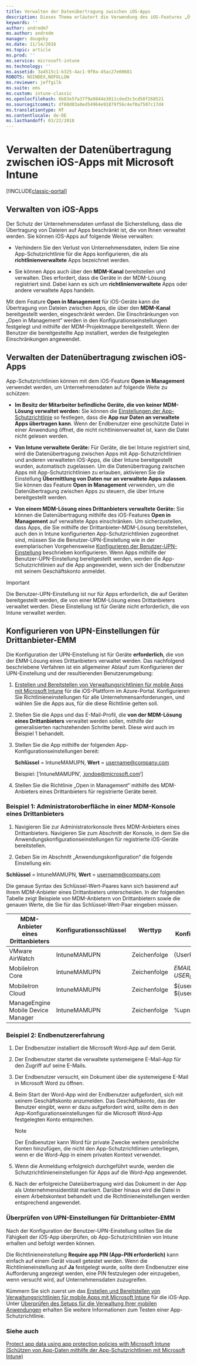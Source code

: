 ```yaml
---
title: Verwalten der Datenübertragung zwischen iOS-Apps
description: Dieses Thema erläutert die Verwendung des iOS-Features „Öffnen in“ und der Richtlinien für die Verwaltung mobiler Apps, um Datenübertragungen zwischen Apps zu verwalten.
keywords: ''
author: andredm7
ms.author: andredm
manager: dougeby
ms.date: 11/14/2016
ms.topic: article
ms.prod: ''
ms.service: microsoft-intune
ms.technology: ''
ms.assetid: 3a4515c1-b325-4ac1-9f0a-45ac27e00681
ROBOTS: NOINDEX,NOFOLLOW
ms.reviewer: jeffgilb
ms.suite: ems
ms.custom: intune-classic
ms.openlocfilehash: 6b83e5fa37f9a9844e3011cded3c3cd58f268521
ms.sourcegitcommit: df60d03a0ed54964e91879f56c4ef0a7507c17d4
ms.translationtype: HT
ms.contentlocale: de-DE
ms.lasthandoff: 03/22/2018
---
```

# <a name="manage-data-transfer-between-ios-apps-with-microsoft-intune"></a>Verwalten der Datenübertragung zwischen iOS-Apps mit Microsoft Intune

[!INCLUDE[classic-portal](../includes/classic-portal.md)]

## <a name="manage-ios-apps"></a>Verwalten von iOS-Apps
Der Schutz der Unternehmensdaten umfasst die Sicherstellung, dass die Übertragung von Dateien auf Apps beschränkt ist, die von Ihnen verwaltet werden.  Sie können iOS-Apps auf folgende Weise verwalten:

-   Verhindern Sie den Verlust von Unternehmensdaten, indem Sie eine App-Schutzrichtlinie für die Apps konfigurieren, die als **richtlinienverwaltete** Apps bezeichnet werden.

-   Sie können Apps auch über den **MDM-Kanal** bereitstellen und verwalten.  Dies erfordert, dass die Geräte in der MDM-Lösung registriert sind. Dabei kann es sich um **richtlinienverwaltete** Apps oder andere verwaltete Apps handeln.

Mit dem Feature **Open in Management** für iOS-Geräte kann die Übertragung von Dateien zwischen Apps, die über den **MDM-Kanal** bereitgestellt werden, eingeschränkt werden. Die Einschränkungen von „Open in Management“ werden in den Konfigurationseinstellungen festgelegt und mithilfe der MDM-Projektmappe bereitgestellt.  Wenn der Benutzer die bereitgestellte App installiert, werden die festgelegten Einschränkungen angewendet.

##  <a name="manage-data-transfer-between-ios-apps"></a>Verwalten der Datenübertragung zwischen iOS-Apps
App-Schutzrichtlinien können mit dem iOS-Feature **Open in Management** verwendet werden, um Unternehmensdaten auf folgende Weite zu schützen:

-   **Im Besitz der Mitarbeiter befindliche Geräte, die von keiner MDM-Lösung verwaltet werden:** Sie können die [Einstellungen der App-Schutzrichtlinie](create-and-deploy-mobile-app-management-policies-with-microsoft-intune.md) so festlegen, dass die **App nur Daten an verwaltete Apps übertragen kann**. Wenn der Endbenutzer eine geschützte Datei in einer Anwendung öffnet, die nicht richtlinienverwaltet ist, kann die Datei nicht gelesen werden.

-   **Von Intune verwaltete Geräte:** Für Geräte, die bei Intune registriert sind, wird die Datenübertragung zwischen Apps mit App-Schutzrichtlinien und anderen verwalteten iOS-Apps, die über Intune bereitgestellt wurden, automatisch zugelassen. Um die Datenübertragung zwischen Apps mit App-Schutzrichtlinien zu erlauben, aktivieren Sie die Einstellung **Übermittlung von Daten nur an verwaltete Apps zulassen**. Sie können das Feature **Open in Management** verwenden, um die Datenübertragung zwischen Apps zu steuern, die über Intune bereitgestellt werden.   

-   **Von einem MDM-Lösung eines Drittanbieters verwaltete Geräte:** Sie können die Datenübertragung mithilfe des iOS-Features **Open in Management** auf verwaltete Apps einschränken.
Um sicherzustellen, dass Apps, die Sie mithilfe der Drittanbieter-MDM-Lösung bereitstellen, auch den in Intune konfigurierten App-Schutzrichtlinien zugeordnet sind, müssen Sie die Benutzer-UPN-Einstellung wie in der exemplarischen Vorgehensweise [Konfigurieren der Benutzer-UPN-Einstellung](#configure-user-upn-setting-for-third-party-emm) beschrieben konfigurieren.  Wenn Apps mithilfe der Benutzer-UPN-Einstellung bereitgestellt werden, werden die App-Schutzrichtlinien auf die App angewendet, wenn sich der Endbenutzer mit seinem Geschäftskonto anmeldet.

> [!IMPORTANT]
> Die Benutzer-UPN-Einstellung ist nur für Apps erforderlich, die auf Geräten bereitgestellt werden, die von einer MDM-Lösung eines Drittanbieters verwaltet werden.  Diese Einstellung ist für Geräte nicht erforderlich, die von Intune verwaltet werden.

## <a name="configure-user-upn-setting-for-third-party-emm"></a>Konfigurieren von UPN-Einstellungen für Drittanbieter-EMM
Die Konfiguration der UPN-Einstellung ist für Geräte **erforderlich**, die von der EMM-Lösung eines Drittanbieters verwaltet werden. Das nachfolgend beschriebene Verfahren ist ein allgemeiner Ablauf zum Konfigurieren der UPN-Einstellung und der resultierenden Benutzerumgebung:


1.  [Erstellen und Bereitstellen von Verwaltungsrichtlinien für mobile Apps mit Microsoft Intune](create-and-deploy-mobile-app-management-policies-with-microsoft-intune.md) für die iOS-Plattform im Azure-Portal. Konfigurieren Sie Richtlinieneinstellungen für alle Unternehmensanforderungen, und wählen Sie die Apps aus, für die diese Richtlinie gelten soll.

2.  Stellen Sie die Apps und das E-Mail-Profil, die **von der MDM-Lösung eines Drittanbieters** verwaltet werden sollen, mithilfe der generalisierten nachstehenden Schritte bereit. Diese wird auch im Beispiel 1 behandelt.

  1.  Stellen Sie die App mithilfe der folgenden App-Konfigurationseinstellungen bereit:

      **Schlüssel** = IntuneMAMUPN, **Wert** = <username@company.com>

      Beispiel: [‘IntuneMAMUPN’, ‚jondoe@microsoft.com‘]

  2.  Stellen Sie die Richtlinie „Open in Management“ mithilfe des MDM-Anbieters eines Drittanbieters für registrierte Geräte bereit.


### <a name="example-1-admin-experience-in-third-party-mdm-console"></a>Beispiel 1: Administratoroberfläche in einer MDM-Konsole eines Drittanbieters

1. Navigieren Sie zur Administratorkonsole Ihres MDM-Anbieters eines Drittanbieters. Navigieren Sie zum Abschnitt der Konsole, in dem Sie die Anwendungskonfigurationseinstellungen für registrierte iOS-Geräte bereitstellen.

2. Geben Sie im Abschnitt „Anwendungskonfiguration“ die folgende Einstellung ein:

  **Schlüssel** = IntuneMAMUPN, **Wert** = <username@company.com>

  Die genaue Syntax des Schlüssel-Wert-Paares kann sich basierend auf Ihrem MDM-Anbieter eines Drittanbieters unterscheiden. In der folgenden Tabelle zeigt Beispiele von MDM-Anbietern von Drittanbietern sowie die genauen Werte, die Sie für das Schlüssel-Wert-Paar eingeben müssen.

|MDM-Anbieter eines Drittanbieters| Konfigurationsschlüssel | Werttyp | Der Konfigurationswert|
| ------- | ---- | ---- | ---- |
| VMware AirWatch | IntuneMAMUPN | Zeichenfolge | {UserPrincipalName}|
| MobileIron Core | IntuneMAMUPN | Zeichenfolge | $EMAIL$ **oder** $USER_UPN$ |
| MobileIron Cloud | IntuneMAMUPN | Zeichenfolge | ${userUPN} **oder** ${userEmailAddress} |
| ManageEngine Mobile Device Manager | IntuneMAMUPN | Zeichenfolge | %upn% |

### <a name="example-2-end-user-experience"></a>Beispiel 2: Endbenutzererfahrung

1.  Der Endbenutzer installiert die Microsoft Word-App auf dem Gerät.

2.  Der Endbenutzer startet die verwaltete systemeigene E-Mail-App für den Zugriff auf seine E-Mails.

3.  Der Endbenutzer versucht, ein Dokument über die systemeigene E-Mail in Microsoft Word zu öffnen.

4.  Beim Start der Word-App wird der Endbenutzer aufgefordert, sich mit seinem Geschäftskonto anzumelden.  Das Geschäftskonto, das der Benutzer eingibt, wenn er dazu aufgefordert wird, sollte dem in den App-Konfigurationseinstellungen für die Microsoft Word-App festgelegten Konto entsprechen.

    > [!NOTE]
    > Der Endbenutzer kann Word für private Zwecke weitere persönliche Konten hinzufügen, die nicht den App-Schutzrichtlinien unterliegen, wenn er die Word-App in einem privaten Kontext verwendet.

5.  Wenn die Anmeldung erfolgreich durchgeführt wurde, werden die Schutzrichtlinieneinstellungen für Apps auf die Word-App angewendet.

6.  Nach der erfolgreiche Dateiübertragung wird das Dokument in der App als Unternehmensidentität markiert. Darüber hinaus wird die Datei in einem Arbeitskontext behandelt und die Richtlinieneinstellungen werden entsprechend angewendet.

### <a name="validate-user-upn-setting-for-third-party-emm"></a>Überprüfen von UPN-Einstellungen für Drittanbieter-EMM

Nach der Konfiguration der Benutzer-UPN-Einstellung sollten Sie die Fähigkeit der iOS-App überprüfen, ob App-Schutzrichtlinien von Intune erhalten und befolgt werden können.

Die Richtlinieneinstellung **Require app PIN (App-PIN erforderlich)** kann einfach auf einem Gerät visuell getestet werden. Wenn die Richtlinieneinstellung auf **Ja** festgelegt wurde, sollte dem Endbenutzer eine Aufforderung angezeigt werden, eine PIN festzulegen oder einzugeben, wenn versucht wird, auf Unternehmensdaten zuzugreifen.

Kümmern Sie sich zuerst um das [Erstellen und Bereitstellen von Verwaltungsrichtlinien für mobile Apps mit Microsoft Intune](create-and-deploy-mobile-app-management-policies-with-microsoft-intune.md) für die iOS-App. Unter [Überprüfen des Setups für die Verwaltung Ihrer mobilen Anwendungen](validate-mobile-application-management.md) erhalten Sie weitere Informationen zum Testen einer App-Schutzrichtlinie.



### <a name="see-also"></a>Siehe auch
[Protect app data using app protection policies with Microsoft Intune (Schützen von App-Daten mithilfe der App-Schutzrichtlinien mit Microsoft Intune)](protect-app-data-using-mobile-app-management-policies-with-microsoft-intune.md)
